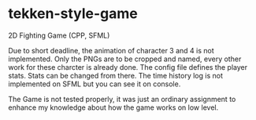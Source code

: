 # tekken-style-game
2D Fighting Game (CPP, SFML)

Due to short deadline, the animation of character 3 and 4 is not implemented. Only the PNGs are to be cropped and named, every other work for these charcter is already done.
The config file defines the player stats. Stats can be changed from there.
The time history log is not implemented on SFML but you can see it on console.

The Game is not tested properly, it was just an ordinary assignment to enhance my knowledge about how the game works on low level.
